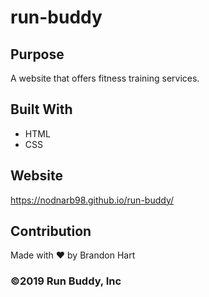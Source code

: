 # run-buddy
## Purpose
A website that offers fitness training services.

## Built With
* HTML
* CSS

## Website
https://nodnarb98.github.io/run-buddy/

## Contribution
Made with ❤️ by Brandon Hart

### ©️2019 Run Buddy, Inc
